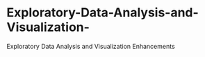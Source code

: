 # Exploratory-Data-Analysis-and-Visualization-
Exploratory Data Analysis and Visualization Enhancements
